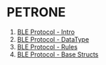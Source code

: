 # PETRONE


1. [BLE Protocol - Intro](ble_protocol_intro.md)
2. [BLE Protocol - DataType](ble_protocol_datatype.md)
3. [BLE Protocol - Rules](ble_protocol_rules.md)
4. [BLE Protocol - Base Structs](ble_protocol_base_structs.md)
 
